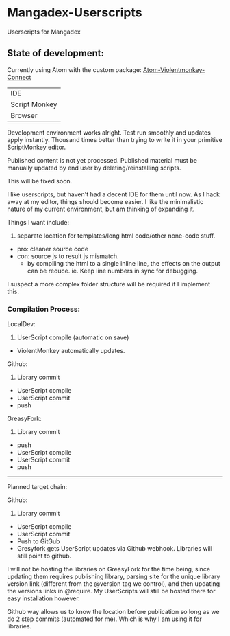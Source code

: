 # Mangadex-Userscripts
Userscripts for Mangadex

## State of development:
Currently using Atom with the custom package: [Atom-Violentmonkey-Connect](https://github.com/Christopher-McGinnis/Atom-Violentmonkey-Connect)

| |
|-|
| IDE | Atom with custom package [Atom-Violentmonkey-Connect](https://github.com/Christopher-McGinnis/Atom-Violentmonkey-Connect)
| Script Monkey | ViolentMonkey ([Chrome](https://chrome.google.com/webstore/detail/violent-monkey/jinjaccalgkegednnccohejagnlnfdag)) ([Firefox](https://addons.mozilla.org/firefox/addon/violentmonkey/))
| Browser | [Firefox](https://www.mozilla.org/en-US/firefox/new/)

Development environment works alright. Test run smoothly and updates apply instantly. Thousand times better than trying to write it in your primitive ScriptMonkey editor.

Published content is not yet processed. Published material must be manually updated by end user by deleting/reinstalling scripts.

This will be fixed soon.

I like userscripts, but haven't had a decent IDE for them until now. As I hack away at my editor, things should become easier.
I like the minimalistic nature of my current environment, but am thinking of expanding it.

Things I want include:
1. separate location for templates/long html code/other none-code stuff.
 * pro: cleaner source code
 * con: source js to result js mismatch.
    * by compiling the html to a single inline line, the effects on the output can be reduce. ie. Keep line numbers in sync for debugging.

I suspect a more complex folder structure will be required if I implement this.

###  Compilation Process:

LocalDev:

1. UserScript compile (automatic on save)
* ViolentMonkey automatically updates.

Github:
1. Library commit
* UserScript compile
* UserScript commit
* push

GreasyFork:
1. Library commit
* push
* UserScript compile
* UserScript commit
* push

---
 Planned target chain:

Github:
1. Library commit
* UserScript compile
* UserScript commit
* Push to GitGub
* Gresyfork gets UserScript updates via Github webhook. Libraries will still point to github.

I will not be hosting the libraries on GreasyFork for the time being, since updating them requires publishing library, parsing site for the unique library version link (different from the \@version tag we control), and then updating the versions links in \@require. My UserScripts will still be hosted there for easy installation however.

Github way allows us to know the location before publication so long as we do 2 step commits (automated for me). Which is why I am using it for libraries.
